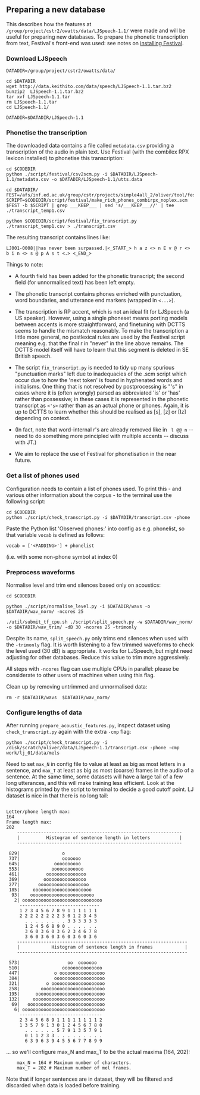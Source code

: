 

## Preparing a new database

This describes how the features at `/group/project/cstr2/owatts/data/LJSpeech-1.1/` were made and will be useful for preparing new databases. To prepare the phonetic transcription from text, Festival's front-end was used: see notes on [installing Festival](./festival_install.md).


### Download LJSpeech

```
DATADIR=/group/project/cstr2/owatts/data/  

cd $DATADIR
wget http://data.keithito.com/data/speech/LJSpeech-1.1.tar.bz2
bunzip2  LJSpeech-1.1.tar.bz2
tar xvf LJSpeech-1.1.tar
rm LJSpeech-1.1.tar
cd LJSpeech-1.1/

DATADIR=$DATADIR/LJSpeech-1.1
```


### Phonetise the transcription

The downloaded data contains a file called `metadata.csv` providing a transcription of the audio in plain text. Use Festival (with the combilex RPX lexicon installed) to phonetise this transcription:


```
cd $CODEDIR
python ./script/festival/csv2scm.py -i $DATADIR/LJSpeech-1.1/metadata.csv -o $DATADIR/LJSpeech-1.1/utts.data

cd $DATADIR/
FEST=/afs/inf.ed.ac.uk/group/cstr/projects/simple4all_2/oliver/tool/festival/festival/src/main/festival
SCRIPT=$CODEDIR/script/festival/make_rich_phones_combirpx_noplex.scm
$FEST -b $SCRIPT | grep ___KEEP___ | sed 's/___KEEP___//' | tee ./transcript_temp1.csv

python $CODEDIR/script/festival/fix_transcript.py ./transcript_temp1.csv > ./transcript.csv
```

The resulting transcript contains lines like:

```
LJ001-0008||has never been surpassed.|<_START_> h a z <> n E v @ r <> b i n <> s @ p A s t <.> <_END_>
```

Things to note:

- A fourth field has been added for the phonetic transcript; the second field (for unnormalised text) has been left empty.
 
- The phonetic transcript contains phones enriched with punctuation, word boundaries, and utterance end markers (wrapped in `<...>`).

- The transcription is RP accent, which is not an ideal fit for LJSpeech (a US speaker). However, using a single phoneset means porting models between accents is more straightforward, and finetuning with DCTTS seems to handle the mismatch reasonably. To make the transcription a little more general, no postlexical rules are used by the Festival script meaning e.g. that the final r in "never" in the line above remains. The DCTTS model itself will have to learn that this segment is deleted in SE British speech. 

- The script `fix_transcript.py` is needed to tidy up many spurious "punctuation marks" left due to inadequacies of the .scm script which occur due to how the 'next token' is found in hyphenated words and initialisms. One thing that is not resolved by postprocessing is "'s" in cases where it is (often wrongly) parsed as abbreviated 'is' or 'has' rather than possessive; in these cases it is represented in the phonetic transcript as `<'s>` rather than as an actual phone or phones. Again, it is up to DCTTS to learn whether this should be realised as [s], [z] or [Iz] depending on context.

- (In fact, note that word-internal r's are already removed like in ` l @@ n` -- need to do something more principled with multiple accents -- discuss with JT.)

- We aim to replace the use of Festival for phonetisation in the near future.  






### Get a list of phones used

Configuration needs to contain a list of phones used. To print this - and various other information about the corpus - to the terminal use the following script:

```
cd $CODEDIR
python ./script/check_transcript.py -i $DATADIR/transcript.csv -phone
````


Paste the Python list 'Observed phones:' into config as e.g. phonelist, so that variable `vocab` is defined as follows:
```
vocab = ['<PADDING>'] + phonelist
```

(i.e. with some non-phone symbol at index 0)








### Preprocess waveforms 

Normalise level and trim end silences based only on acoustics:

```
cd $CODEDIR

python ./script/normalise_level.py -i $DATADIR/wavs -o $DATADIR/wav_norm/ -ncores 25

./util/submit_tf_cpu.sh ./script/split_speech.py -w $DATADIR/wav_norm/ -o $DATADIR/wav_trim/ -dB 30 -ncores 25 -trimonly
```

Despite its name, `split_speech.py` only trims end silences when used with the `-trimonly` flag. It is worth listening to a few trimmed waveforms to check the level used (30 dB) is appropriate. It works for LJSpeech, but might need adjusting for other databases. Reduce this value to trim more aggressively.

All steps with `-ncores` flag can use multiple CPUs in parallel: please be considerate to other users of machines when using this flag.

Clean up by removing untrimmed and unnormalised data: 
```
rm -r $DATADIR/wavs  $DATADIR/wav_norm/
```









### Configure lengths of data


After running `prepare_acoustic_features.py`, inspect dataset using `check_transcript.py` again with the extra `-cmp` flag:

```
python ./script/check_transcript.py -i /disk/scratch/oliver/data/LJSpeech-1.1/transcript.csv -phone -cmp work/lj_01/data/mels
```

Need to set `max_N` in config file to value at least as big as most letters in a sentence, and `max_T` at least as big as most (coarse) frames in the audio of a sentence. At the same time, some datasets will have a large tail of a few long utterances, and this will make training less efficient. Look at the histograms printed by the script to terminal to decide a good cutoff point. LJ dataset is nice in that there is no long tail:


```

Letter/phone length max:
164
Frame length max:
202
    --------------------------------------------------------------
    |          Histogram of sentence length in letters           |
    --------------------------------------------------------------

 829|                o
 737|                ooooooo
 645|             oooooooooo
 553|            oooooooooooo
 461|          ooooooooooooooo
 369|         oooooooooooooooo
 277|       ooooooooooooooooooo
 185|     oooooooooooooooooooooo
  93|    oooooooooooooooooooooooo
   2| oooooooooooooooooooooooooooooo
     ------------------------------
     1 2 3 4 5 6 7 8 9 1 1 1 1 1 1
     2 2 2 2 2 2 2 2 3 0 1 2 3 4 5
       . . . . . . . . 3 3 3 3 3 3
       1 2 4 5 6 8 9 0 . . . . . .
       3 6 0 3 6 0 3 6 2 3 4 6 7 8
       3 6 0 3 6 0 3 6 0 3 6 0 3 6
    ----------------------------------------------------------------
    |            Histogram of sentence length in frames            |
    ----------------------------------------------------------------

 573|                  oo  ooooooo
 510|                ooooooooooooooo
 447|             o ooooooooooooooooo
 384|             ooooooooooooooooooo
 321|          o oooooooooooooooooooo
 258|        oooooooooooooooooooooooo
 195|      oooooooooooooooooooooooooo
 132|     ooooooooooooooooooooooooooo
  69|   ooooooooooooooooooooooooooooo
   6| ooooooooooooooooooooooooooooooo
     -------------------------------
     2 3 4 5 6 8 9 1 1 1 1 1 1 1 1 2
     1 3 5 7 9 1 3 0 1 2 4 5 6 7 8 0
       . . . . . . 5 7 9 1 3 5 7 9 1
       0 1 1 2 3 3 . . . . . . . . .
       6 3 9 6 3 9 4 5 5 6 7 7 8 9 9
```



... so we'll configure max_N and max_T to be the actual maxima (164, 202):

```
    max_N = 164 # Maximum number of characters.
    max_T = 202 # Maximum number of mel frames.
```

Note that if longer sentences are in dataset, they will be filtered and discarded when data is loaded before training.

